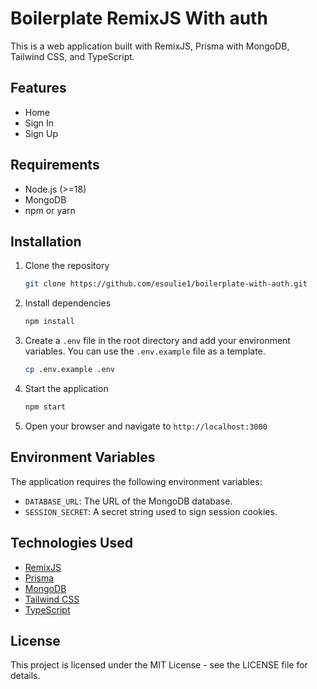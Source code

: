 # Boilerplate RemixJS With auth

This is a web application built with RemixJS, Prisma with MongoDB, Tailwind CSS, and TypeScript.

## Features

- Home
- Sign In
- Sign Up

## Requirements

- Node.js (>=18)
- MongoDB
- npm or yarn

## Installation

1. Clone the repository
   ```bash
   git clone https://github.com/esoulie1/boilerplate-with-auth.git
   ```
2. Install dependencies
   ```bash
   npm install
   ```
3. Create a `.env` file in the root directory and add your environment variables. You can use the `.env.example` file as a template.
   ```bash
   cp .env.example .env
   ```
4. Start the application
   ```bash
   npm start
   ```
5. Open your browser and navigate to `http://localhost:3000`

## Environment Variables

The application requires the following environment variables:

- `DATABASE_URL`: The URL of the MongoDB database.
- `SESSION_SECRET`: A secret string used to sign session cookies.

## Technologies Used

- [RemixJS](https://remix.run/)
- [Prisma](https://www.prisma.io/)
- [MongoDB](https://www.mongodb.com/)
- [Tailwind CSS](https://tailwindcss.com/)
- [TypeScript](https://www.typescriptlang.org/)

## License

This project is licensed under the MIT License - see the LICENSE file for details.

